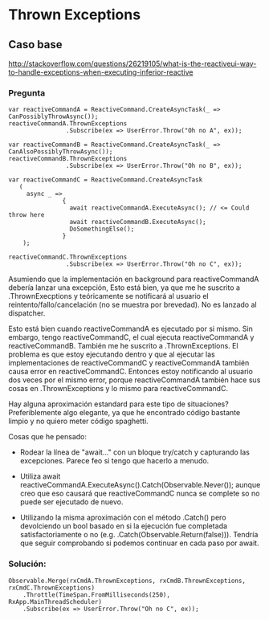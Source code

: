 # Thrown Exceptions

## Caso base
http://stackoverflow.com/questions/26219105/what-is-the-reactiveui-way-to-handle-exceptions-when-executing-inferior-reactive

### Pregunta

    var reactiveCommandA = ReactiveCommand.CreateAsyncTask(_ => CanPossiblyThrowAsync());
    reactiveCommandA.ThrownExceptions
                    .Subscribe(ex => UserError.Throw("Oh no A", ex));
    
    var reactiveCommandB = ReactiveCommand.CreateAsyncTask(_ => CanAlsoPossiblyThrowAsync());
    reactiveCommandB.ThrownExceptions
                    .Subscribe(ex => UserError.Throw("Oh no B", ex));
    
    var reactiveCommandC = ReactiveCommand.CreateAsyncTask
       (
         async _ =>
                   {
                     await reactiveCommandA.ExecuteAsync(); // <= Could throw here
                     await reactiveCommandB.ExecuteAsync();
                     DoSomethingElse();
                   }
        );
    
    reactiveCommandC.ThrownExceptions
                    .Subscribe(ex => UserError.Throw("Oh no C", ex));

Asumiendo que la implementación en background para reactiveCommandA debería lanzar una excepción, Esto está bien, ya que me he suscrito a .ThrownExecptions y teóricamente se notificará al usuario el reintento/fallo/cancelación (no se muestra por brevedad). No es lanzado al dispatcher.

Esto está bien cuando reactiveCommandA es ejecutado por si mismo. Sin embargo, tengo reactiveCommandC, el cual ejecuta reactiveCommandA y reactiveCommandB. También me he suscrito a .ThrownExceptions. El problema es que estoy ejecutando dentro y que al ejecutar las implementaciones de reactiveCommandC y reactiveCommandA también causa error en reactiveCommandC. Entonces estoy notificando al usuario dos veces por el mismo error, porque reactiveCommandA también hace sus cosas en .ThrownExceptions y lo mismo para reactiveCommandC.

Hay alguna aproximación estandard para este tipo de situaciones? Preferiblemente algo elegante, ya que he encontrado código bastante limpio y no quiero meter código spaghetti.

Cosas que he pensado:

* Rodear la línea de "await..." con un bloque try/catch y capturando las excepciones. Parece feo si tengo que hacerlo a menudo.
* Utiliza await reactiveCommandA.ExecuteAsync().Catch(Observable.Never<Unit>()); aunque creo que eso causará que reactiveCommandC nunca se complete so no puede ser ejecutado de nuevo.

* Utilizando la misma aproximación con el método .Catch() pero devolciendo un bool basado en si la ejecución fue completada satisfactoriamente o no (e.g. .Catch(Observable.Return(false))). Tendría que seguir comprobando si podemos continuar en cada paso por await.

### Solución:

    Observable.Merge(rxCmdA.ThrownExceptions, rxCmdB.ThrownExceptions, rxCmdC.ThrownExceptions)
        .Throttle(TimeSpan.FromMilliseconds(250), RxApp.MainThreadScheduler)
        .Subscribe(ex => UserError.Throw("Oh no C", ex));
